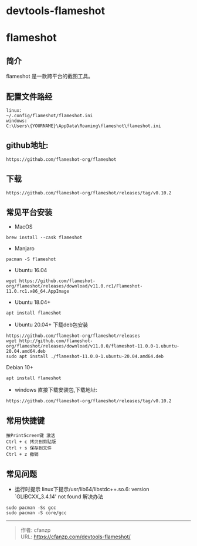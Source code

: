 # devtools-flameshot


# flameshot
## 简介
flameshot 是一款跨平台的截图工具。

## 配置文件路经
```
linux:
~/.config/flameshot/flameshot.ini 
windows: 
C:\Users\{YOURNAME}\AppData\Roaming\flameshot\flameshot.ini 
```

## github地址:
```
https://github.com/flameshot-org/flameshot
```
## 下载
```
https://github.com/flameshot-org/flameshot/releases/tag/v0.10.2
```

## 常见平台安装
- MacOS
```
brew install --cask flameshot
```

- Manjaro
```
pacman -S flameshot
```
- Ubuntu 16.04
```
wget https://github.com/flameshot-org/flameshot/releases/download/v11.0.rc1/Flameshot-11.0.rc1.x86_64.AppImage

```
- Ubuntu 18.04+
```
apt install flameshot
```
- Ubuntu 20.04+ 下载deb包安装
```
https://github.com/flameshot-org/flameshot/releases
wget http://github.com/flameshot-org/flameshot/releases/download/v11.0.0/flameshot-11.0.0-1.ubuntu-20.04.amd64.deb
sudo apt install ./flameshot-11.0.0-1.ubuntu-20.04.amd64.deb
```
Debian  10+
```
apt install flameshot
```

- windows 直接下载安装包,下载地址: 

```
https://github.com/flameshot-org/flameshot/releases/tag/v0.10.2
```
## 常用快捷键

```
按PrintScreen键 激活
Ctrl + c 拷贝到剪贴版 
Ctrl + s 保存到文件
Ctrl + z 撤销
```

## 常见问题
- 运行时提示 linux下提示/usr/lib64/libstdc++.so.6: version `GLIBCXX_3.4.14' not found 解决办法
```
sudo pacman -Ss gcc
sudo pacman -S core/gcc
```


---

> 作者: cfanzp  
> URL: https://cfanzp.com/devtools-flameshot/  

